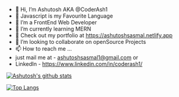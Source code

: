 - 👋 Hi, I’m Ashutosh AKA @CoderAsh1
- :whale: Javascript is my Favourite Language
- 👀 I’m a FrontEnd Web Developer
- 🌱 I’m currently learning MERN
- :whale: Check out my portfolio at https://ashutoshsasmal.netlify.app
- 💞️ I’m looking to collaborate on openSource Projects
- 📫 How to reach me ... 
- just mail me at - ashutoshsasmal1@gmail.com or
- LinkedIn - https://www.linkedin.com/in/coderash1/



[![Ashutosh's github stats](https://github-readme-stats.vercel.app/api?username=CoderAsh1&count_private=true&show_icons=true&theme=react&hide_rank=false)](https://github.com/anuraghazra/github-readme-stats)




[![Top Langs](https://github-readme-stats.vercel.app/api/top-langs/?username=CoderAsh1&theme=tokyonight)](https://github.com/CoderAsh1/github-readme-stats)
<!---
CoderAsh1/CoderAsh1 is a ✨ special ✨ repository because its `README.md` (this file) appears on your GitHub profile.
You can click the Preview link to take a look at your changes.
--->
